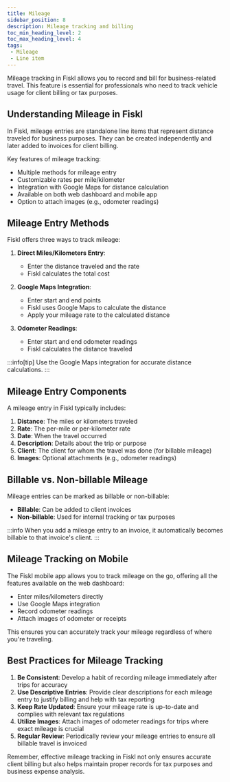 ```yaml
---
title: Mileage
sidebar_position: 8
description: Mileage tracking and billing
toc_min_heading_level: 2
toc_max_heading_level: 4
tags:
 - Mileage
 - Line item
---
```


Mileage tracking in Fiskl allows you to record and bill for business-related travel. This feature is essential for professionals who need to track vehicle usage for client billing or tax purposes.

## Understanding Mileage in Fiskl

In Fiskl, mileage entries are standalone line items that represent distance traveled for business purposes. They can be created independently and later added to invoices for client billing.

Key features of mileage tracking:
- Multiple methods for mileage entry
- Customizable rates per mile/kilometer
- Integration with Google Maps for distance calculation
- Available on both web dashboard and mobile app
- Option to attach images (e.g., odometer readings)

## Mileage Entry Methods

Fiskl offers three ways to track mileage:

1. **Direct Miles/Kilometers Entry**:
   - Enter the distance traveled and the rate
   - Fiskl calculates the total cost

2. **Google Maps Integration**:
   - Enter start and end points
   - Fiskl uses Google Maps to calculate the distance
   - Apply your mileage rate to the calculated distance

3. **Odometer Readings**:
   - Enter start and end odometer readings
   - Fiskl calculates the distance traveled

:::info[tip]
Use the Google Maps integration for accurate distance calculations.
:::

## Mileage Entry Components

A mileage entry in Fiskl typically includes:

1. **Distance**: The miles or kilometers traveled
2. **Rate**: The per-mile or per-kilometer rate
3. **Date**: When the travel occurred
4. **Description**: Details about the trip or purpose
5. **Client**: The client for whom the travel was done (for billable mileage)
6. **Images**: Optional attachments (e.g., odometer readings)

## Billable vs. Non-billable Mileage

Mileage entries can be marked as billable or non-billable:

- **Billable**: Can be added to client invoices
- **Non-billable**: Used for internal tracking or tax purposes

:::info
When you add a mileage entry to an invoice, it automatically becomes billable to that invoice's client.
:::

## Mileage Tracking on Mobile

The Fiskl mobile app allows you to track mileage on the go, offering all the features available on the web dashboard:

- Enter miles/kilometers directly
- Use Google Maps integration
- Record odometer readings
- Attach images of odometer or receipts

This ensures you can accurately track your mileage regardless of where you're traveling.

## Best Practices for Mileage Tracking

1. **Be Consistent**: Develop a habit of recording mileage immediately after trips for accuracy
2. **Use Descriptive Entries**: Provide clear descriptions for each mileage entry to justify billing and help with tax reporting
3. **Keep Rate Updated**: Ensure your mileage rate is up-to-date and complies with relevant tax regulations
4. **Utilize Images**: Attach images of odometer readings for trips where exact mileage is crucial
5. **Regular Review**: Periodically review your mileage entries to ensure all billable travel is invoiced

Remember, effective mileage tracking in Fiskl not only ensures accurate client billing but also helps maintain proper records for tax purposes and business expense analysis.
